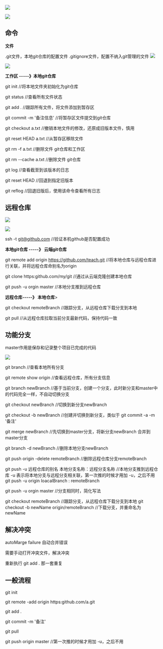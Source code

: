 ![](E:\桌面文件\笔记\前端笔记\images\img\Snipaste_2024-04-12_15-58-33.png)

![](E:\桌面文件\笔记\前端笔记\images\img\Snipaste_2024-04-12_15-57-48.png)

## 命令

<b>文件</b>

.git文件，本地git仓库的配置文件
.gitignore文件，配置不纳入git管理的文件
![](E:\桌面文件\笔记\前端笔记\images\img\Snipaste_2024-04-12_17-19-13.png)

![](E:\桌面文件\笔记\前端笔记\images\img\Snipaste_2024-04-12_17-23-36.png)

<b> 工作区 -----》本地git仓库 </b>

git init   //将本地文件夹初始化为git仓库

git status  //查看所有文件状态

git add .  //跟踪所有文件，将文件添加到暂存区

git commit -m '备注信息'   //将暂存区文件提交到git仓库

git checkout a.txt    //撤销本地文件的修改，还原成旧版本文件，慎用

git reset HEAD a.txt   //从暂存区移除文件

git rm -f a.txt   //删除文件  git仓库和工作区

git rm --cache a.txt    //删除文件  git仓库

git log    //查看截至到该版本的日志

git reset HEAD <CommitID>   //回退到指定旧版本

git  reflog  //回退旧版后，使用该命令查看所有日志



## 远程仓库

![](E:\桌面文件\笔记\前端笔记\images\img\Snipaste_2024-04-12_19-18-48.png)

![](E:\桌面文件\笔记\前端笔记\images\img\Snipaste_2024-04-12_19-36-24.png)

ssh -t git@github.com    //验证本机github是否配置成功

<b>本地git仓库 -----》 云端git仓库</b>

git remote add origin https://github.com/teach.git     //将本地仓库与远程仓库进行关联，并将远程仓库命别名为origin

git clone https:github.com/my/git    //通过从云端克隆创建本地仓库

git push -u orgin  master   //本地分支推到远程仓库

<b>远程仓库-----》 本地仓库</b>>

git checkout remoteBranch  //跟踪分支，从远程仓库下载分支到本地

git pull   //从远程仓库拉取当前分支最新代码，保持代码一致


## 功能分支

master作用是保存和记录整个项目已完成的代码

![](E:\桌面文件\笔记\前端笔记\images\img\Snipaste_2024-04-12_20-55-05.png)

git branch    //查看本地所有分支

git remote show origin   //查看远程仓库，所有分支信息

git branch newBranch    //基于当前分支，创建一个分支，此时新分支和master中的代码完全一样，不自动切换分支

git checkout newBranch   //切换到新分支newBranch   

git checkout -b newBranch     //创建并切换到新分支，类似于 git commit -a -m '备注'

git merge newBranch     //先切换到master分支，将新分支newBranch   合并到master分支

git branch -d newBranch   //删除本地分支newBranch   

git push origin -delete remoteBranch    //删除远程仓库分支remoteBranch    

git push -u  远程仓库的别名  本地分支名称：远程分支名称     //本地分支推到远程仓库     -u 表示将本地分支与远程分支相关联，第一次推的时候才用加 -u，之后不用
git push -u origin   loacalBranch  :    remoteBranch

git push -u orgin  master   //分支相同时，简化写法

git checkout remoteBranch  //跟踪分支，从远程仓库下载分支到本地
git checkout -b newName origin/remoteBranch    //下载分支，并重命名为newName




## 解决冲突

autoMarge  failure  自动合并错误

需要手动打开冲突文件，解决冲突

重新执行 git add .   那一套重复

## 一般流程

git init 

git remote -add origin https:github.com/a.git

git add .

git commit -m '备注'

git pull

git push  origin master    //第一次推的时候才用加 -u，之后不用
